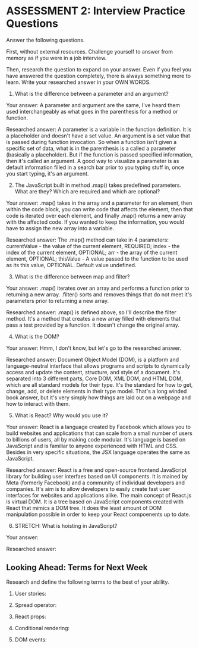 # ASSESSMENT 2: Interview Practice Questions

Answer the following questions.

First, without external resources. Challenge yourself to answer from memory as if you were in a job interview.

Then, research the question to expand on your answer. Even if you feel you have answered the question completely, there is always something more to learn. Write your researched answer in your OWN WORDS.

1. What is the difference between a parameter and an argument?

Your answer: A parameter and argument are the same, I've heard them used interchangeably as what goes in the parenthesis for a method or function.

Researched answer: A parameter is a variable in the function definition. It is a placeholder and doesn't have a set value. An argument is a set value that is passed during function invocation. So when a function isn't given a specific set of data, what is in the parenthesis is a called a parameter (basically a placeholder). But if the function is passed specified information, then it's called an argument. A good way to visualize a parameter is as default information filled in a search bar prior to you typing stuff in, once you start typing, it's an argument.

2. The JavaScript built in method .map() takes predefined parameters. What are they? Which are required and which are optional?

Your answer: .map() takes in the array and a parameter for an element, then within the code block, you can write code that affects the element, then that code is iterated over each element, and finally .map() returns a new array with the affected code. If you wanted to keep the information, you would have to assign the new array into a variable.

Researched answer: The .map() method can take in 4 parameters: 
    currentValue - the value of the current element, REQUIRED;
    index - the index of the current element, OPTIONAL;
    arr - the array of the current element, OPTIONAL;
    thisValue - A value passed to the function to be used as its this value, OPTIONAL. Default value undefined. 

3. What is the difference between map and filter?

Your answer: .map() iterates over an array and performs a function prior to returning a new array. .filter() sorts and removes things that do not meet it's parameters prior to returning a new array.

Researched answer: .map() is defined above, so I'll describe the filter method. It's a method that creates a new array filled with elements that pass a test provided by a function. It doesn't change the original array.

4. What is the DOM?

Your answer: Hmm, I don't know, but let's go to the researched answer.

Researched answer: Document Object Model (DOM), is a platform and language-neutral interface that allows programs and scripts to dynamically access and update the content, structure, and style of a document. It's separated into 3 different parts, Core DOM, XML DOM, and HTML DOM, which are all standard models for their type. It's the standard for how to get, change, add, or delete elements in their type model. That's a long winded book answer, but it's very simply how things are laid out on a webpage and how to interact with them.

5. What is React? Why would you use it?

Your answer: React is a language created by Facebook which allows you to build websites and applications that can scale from a small number of users to billions of users, all by making code modular. It's language is based on JavaScript and is familiar to anyone experienced with HTML and CSS. Besides in very specific situations, the JSX language operates the same as JavaScript.

Researched answer: React is a free and open-source frontend JavaScript library for building user interfaes based on UI components. It is mained by Meta (formerly Facebook) and a community of individual developers and companies. It's aim is to allow developers to easily create fast user interfaces for websites and applications alike. The main concept of React.js is virtual DOM. It is a tree based on JavaScript components created with React that mimics a DOM tree. It does the least amount of DOM manipulation possible in order to keep your React compoenents up to date.

6. STRETCH: What is hoisting in JavaScript?

Your answer:

Researched answer:

## Looking Ahead: Terms for Next Week

Research and define the following terms to the best of your ability.

1. User stories:

2. Spread operator:

3. React props:

4. Conditional rendering:

5. DOM events:
